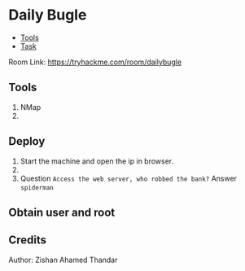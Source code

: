 # Daily Bugle

- [Tools](#tools)
- [Task](#task-1)

Room Link: https://tryhackme.com/room/dailybugle

## Tools 

1. NMap
2. 

## Deploy 

1. Start the machine and open the ip in browser.
2. 
3. Question `Access the web server, who robbed the bank?` Answer `spiderman`

## Obtain user and root


## Credits



Author: Zishan Ahamed Thandar
